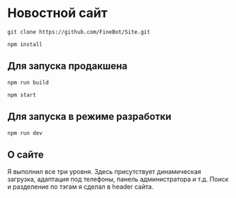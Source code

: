 # Новостной сайт

```git clone https://github.com/FineBot/Site.git```

```npm install```

## Для запуска продакшена

```npm run build```

```npm start```

## Для запуска в режиме разработки

```npm run dev```

## О сайте
Я выполнил все три уровня. Здесь присутствует динамическая загрузка, адаптация под телефоны, панель администратора и т.д.
Поиск и разделение по тэгам я сделал в header сайта.

